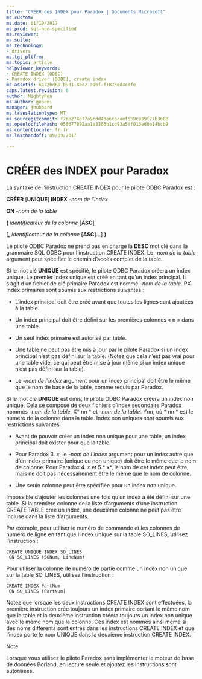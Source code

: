 ```yaml
---
title: "CRÉER des INDEX pour Paradox | Documents Microsoft"
ms.custom: 
ms.date: 01/19/2017
ms.prod: sql-non-specified
ms.reviewer: 
ms.suite: 
ms.technology:
- drivers
ms.tgt_pltfrm: 
ms.topic: article
helpviewer_keywords:
- CREATE INDEX [ODBC]
- Paradox driver [ODBC], create index
ms.assetid: 6472bd69-b931-4bc2-a9bf-f1873ed4cdfe
caps.latest.revision: 6
author: MightyPen
ms.author: genemi
manager: jhubbard
ms.translationtype: MT
ms.sourcegitcommit: f7e6274d77a9cdd4de6cbcaef559ca99f77b3608
ms.openlocfilehash: 058677892aa1a3266b1cd93a5ff015ed0a14bcb9
ms.contentlocale: fr-fr
ms.lasthandoff: 09/09/2017

---
```

# <a name="create-index-for-paradox"></a>CRÉER des INDEX pour Paradox
La syntaxe de l’instruction CREATE INDEX pour le pilote ODBC Paradox est :  
  
 **CRÉER** [**UNIQUE**] **INDEX** *-nom de l’index*  
  
 **ON** *-nom de la table*  
  
 **(** *identificateur de la colonne* [**ASC**]  
  
 [**,** *identificateur de la colonne* [**ASC**]...] **)**  
  
 Le pilote ODBC Paradox ne prend pas en charge la **DESC** mot clé dans la grammaire SQL ODBC pour l’instruction CREATE INDEX. Le *-nom de la table* argument peut spécifier le chemin d’accès complet de la table.  
  
 Si le mot clé **UNIQUE** est spécifié, le pilote ODBC Paradox créera un index unique. Le premier index unique est créé en tant qu’un index principal. Il s’agit d’un fichier de clé primaire Paradox est nommé *-nom de la table*. PX. Index primaires sont soumis aux restrictions suivantes :  
  
-   L’index principal doit être créé avant que toutes les lignes sont ajoutées à la table.  
  
-   Un index principal doit être défini sur les premières colonnes « n » dans une table.  
  
-   Un seul index primaire est autorisé par table.  
  
-   Une table ne peut pas être mis à jour par le pilote Paradox si un index principal n’est pas défini sur la table. (Notez que cela n’est pas vrai pour une table vide, ce qui peut être mise à jour même si un index unique n’est pas défini sur la table).  
  
-   Le *-nom de l’index* argument pour un index principal doit être le même que le nom de base de la table, comme requis par Paradox.  
  
 Si le mot clé **UNIQUE** est omis, le pilote ODBC Paradox créera un index non unique. Cela se compose de deux fichiers d’index secondaire Paradox nommés *-nom de la table*. X* nn * et *-nom de la table*. Y*nn*, où * nn * est le numéro de la colonne dans la table. Index non uniques sont soumis aux restrictions suivantes :  
  
-   Avant de pouvoir créer un index non unique pour une table, un index principal doit exister pour que la table.  
  
-   Pour Paradox 3. *x*, le *-nom de l’index* argument pour un index autre que d’un index primaire (unique ou non unique) doit être le même que le nom de colonne. Pour Paradox 4. *x* et 5.* x*, le nom de cet index peut être, mais ne doit pas nécessairement être le même que le nom de colonne.  
  
-   Une seule colonne peut être spécifiée pour un index non unique.  
  
 Impossible d’ajouter les colonnes une fois qu’un index a été défini sur une table. Si la première colonne de la liste d’arguments d’une instruction CREATE TABLE crée un index, une deuxième colonne ne peut pas être incluse dans la liste d’arguments.  
  
 Par exemple, pour utiliser le numéro de commande et les colonnes de numéro de ligne en tant que l’index unique sur la table SO_LINES, utilisez l’instruction :  
  
```  
CREATE UNIQUE INDEX SO_LINES  
 ON SO_LINES (SONum, LineNum)  
```  
  
 Pour utiliser la colonne de numéro de partie comme un index non unique sur la table SO_LINES, utilisez l’instruction :  
  
```  
CREATE INDEX PartNum  
 ON SO_LINES (PartNum)  
```  
  
 Notez que lorsque les deux instructions CREATE INDEX sont effectuées, la première instruction crée toujours un index primaire portant le même nom que la table et la deuxième instruction créera toujours un index non unique avec le même nom que la colonne. Ces index est nommés ainsi même si des noms différents sont entrés dans les instructions CREATE INDEX et que l’index porte le nom UNIQUE dans la deuxième instruction CREATE INDEX.  
  
> [!NOTE]  
>  Lorsque vous utilisez le pilote Paradox sans implémenter le moteur de base de données Borland, en lecture seule et ajoutez les instructions sont autorisées.
